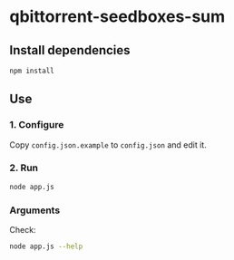 # qbittorrent-seedboxes-sum

## Install dependencies

```bash
npm install
```

## Use

### 1. Configure

Copy `config.json.example` to `config.json` and edit it.

### 2. Run

```bash
node app.js
```

### Arguments

Check:

```bash
node app.js --help
```

